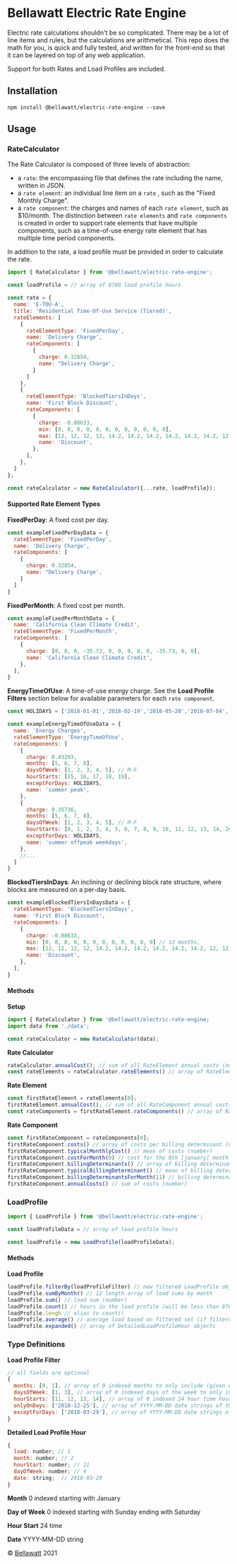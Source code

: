 # Bellawatt Electric Rate Engine

Electric rate calculations shouldn't be so complicated. There may be a lot of line items and rules, but the calculations are arithmetical. This repo does the math for you, is quick and fully tested, and written for the front-end so that it can be layered on top of any web application.

Support for both Rates and Load Profiles are included.

## Installation
```
npm install @bellawatt/electric-rate-engine --save
```

## Usage

### RateCalculator

The Rate Calculator is composed of three levels of abstraction:
- a `rate`: the encompassing file that defines the rate including the name, written in JSON.
- a `rate element`: an individual line item on a `rate` , such as the "Fixed Monthly Charge".
- a `rate component`: the charges and names of each `rate element`, such as $10/month. The distinction between `rate elements` and `rate components` is created in order to support rate elements that have multiple components, such as a time-of-use energy rate element that has multiple time period components.

In addition to the rate, a load profile must be provided in order to calculate the rate.

```js
import { RateCalculator } from '@bellawatt/electric-rate-engine';

const loadProfile = // array of 8760 load profile hours

const rate = {
  name: 'E-TOU-A',
  title: 'Residential Time-Of-Use Service (Tiered)',
  rateElements: [
    {
      rateElementType: 'FixedPerDay',
      name: 'Delivery Charge',
      rateComponents: [
        {
          charge: 0.32854,
          name: "Delivery Charge',
        }
      ]
    },
    {
      rateElementType: 'BlockedTiersInDays',
      name: 'First Block Discount',
      rateComponents: [
        {
          charge: -0.08633,
          min: [0, 0, 0, 0, 0, 0, 0, 0, 0, 0, 0, 0],
          max: [12, 12, 12, 12, 14.2, 14.2, 14.2, 14.2, 14.2, 14.2, 12, 12],
          name: 'Discount',
        },
      ],
    },
  ]
};

const rateCalculator = new RateCalculator({...rate, loadProfile});
```

#### Supported Rate Element Types

**FixedPerDay**: A fixed cost per day.
```js
const exampleFixedPerDayData = {
  rateElementType: 'FixedPerDay',
  name: 'Delivery Charge',
  rateComponents: [
    {
      charge: 0.32854,
      name: "Delivery Charge',
    }
  ]
}

```

**FixedPerMonth**: A fixed cost per month.
```js
const exampleFixedPerMonthData = {
  name: 'California Clean Climate Credit',
  rateElementType: 'FixedPerMonth',
  rateComponents: [
    {
      charge: [0, 0, 0, -35.73, 0, 0, 0, 0, 0, -35.73, 0, 0],
      name: 'California Clean Climate Credit',
    },
  ],
}
```
**EnergyTimeOfUse**: A time-of-use energy charge. See the **Load Profile Filters** section below for available parameters for each `rate component`.
```js
const HOLIDAYS = ['2018-01-01','2018-02-19','2018-05-28','2018-07-04','2018-09-03','2018-11-12','2018-11-22','2018-12-25'];

const exampleEnergyTimeOfUseData = {
  name: 'Energy Charges',
  rateElementType: 'EnergyTimeOfUse',
  rateComponents: [
    {
      charge: 0.43293,
      months: [5, 6, 7, 8],
      daysOfWeek: [1, 2, 3, 4, 5], // M-F
      hourStarts: [15, 16, 17, 18, 19],
      exceptForDays: HOLIDAYS,
      name: 'summer peak',
    },
    {
      charge: 0.35736,
      months: [5, 6, 7, 8],
      daysOfWeek: [1, 2, 3, 4, 5], // M-F
      hourStarts: [0, 1, 2, 3, 4, 5, 6, 7, 8, 9, 10, 11, 12, 13, 14, 20, 21, 22, 23],
      exceptForDays: HOLIDAYS,
      name: 'summer offpeak weekdays',
    },
    //...
  ]
}
```

**BlockedTiersInDays**: An inclining or declining block rate structure, where blocks are measured on a per-day basis.
```js
const exampleBlockedTiersInDaysData = {
  rateElementType: 'BlockedTiersInDays',
  name: 'First Block Discount',
  rateComponents: [
    {
      charge: -0.08633,
      min: [0, 0, 0, 0, 0, 0, 0, 0, 0, 0, 0, 0] // 12 months,
      max: [12, 12, 12, 12, 14.2, 14.2, 14.2, 14.2, 14.2, 14.2, 12, 12] // 12 months,
      name: 'Discount',
    },
  ],
}
```

#### Methods

**Setup**
```js
import { RateCalculator } from '@bellawatt/electric-rate-engine;
import data from './data';

const rateCalculator = new RateCalculator(data);
```

**Rate Calculator**

```js
rateCalculator.annualCost(); // sum of all RateElement annual costs (number)
const rateElements = rateCalculator.rateElements() // array of RateElement objects
```

**Rate Element**
```js
const firstRateElement = rateElements[0];
firstRateElement.annualCost(); // sum of all RateComponent annual costs (number)
const rateComponents = firstRateElement.rateComponents() // array of RateComponent objects
```

**Rate Component**

```js
const firstRateComponent = rateComponents[0]; 
firstRateComponent.costs() // array of costs per billing determinant (number)
firstRateComponent.typicalMonthlyCost() // mean of costs (number)
firstRateComponent.costForMonth(0) // cost for the 0th [january] month (number)
firstRateComponent.billingDeterminants() // array of billing determinant (number)
firstRateComponent.typicalBillingDeterminant() // mean of billing deteriminants (number)
firstRateComponent.billingDeterminantsForMonth(11) // billing determinant for the 11th [december] month (number)
firstRateComponent.annualCosts() // sum of costs (number)
```

### LoadProfile

```js
import { LoadProfile } from '@bellawatt/electric-rate-engine';

const loadProfileData = // array of load profile hours

const loadProfile = new LoadProfile(loadProfileData);
```
#### Methods
**Load Profile**
```jsx
loadProfile.filterBy(loadProfileFilter) // new filtered LoadProfile object
loadProfile.sumByMonth() // 12 length array of load sums by month
loadProfile.sum() // load sum (number)
loadProfile.count() // hours in the load profile (will be less than 8760 if filtered) (number)
loadProfile.lengh // alias to count()
loadProfile.average() // average load based on filtered set (if filtered) (number)
loadProfile.expanded() // array of DetailedLoadProfileHour objects
```

### Type Definitions
**Load Profile Filter**
```js
// all fields are optional
{
  months: [0, 1], // array of 0 indexed months to only include (given example data: january, february)
  daysOfWeek: [1, 3], // array of 0 indexed days of the week to only include sun-sat (given example data: monday, wednesday)
  hourStarts: [11, 12, 13, 14], // array of 0 indexed 24 hour time hours to only include (given example data: 11am, 12pm, 1pm, 2pm)
  onlyOnDays: ['2018-12-25'], // array of YYYY-MM-DD date strings of the only days that should be included (given example data: December, 25th 2018)
  exceptForDays: ['2018-03-29'], // array of YYYY-MM-DD date strings of days to exclude from the filtered set regardless of other filters (given example data: March 29th, 2018)
}
```
**Detailed Load Profile Hour**
```js
{
  load: number; // 1
  month: number; // 2
  hourStart: number; // 11
  dayOfWeek: number; // 4
  date: string;  // 2018-03-29
}
```
**Month**
0 indexed starting with January

**Day of Week**
0 indexed starting with Sunday ending with Saturday

**Hour Start**
24 time

**Date**
YYYY-MM-DD string


&copy; [Bellawatt](https://www.bellawatt.com/) 2021


